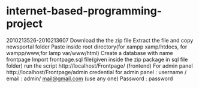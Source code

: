 # internet-based-programming-project
2010213526-2010213607
Download the the zip file
Extract the file and copy newsportal folder
Paste inside root directory(for xampp xamp/htdocs, for wampp/www,for lamp var/www/html)
Create a database with name frontpage
Import frontpage.sql file(given inside the zip package in sql file folder)
run the script http://localhost/Frontpage/ (frontend)
For admin panel  http://localhost/Frontpage/admin
credential for admin panel :
username / email : admin/ mail@gmail.com (use any one) 
Password : password
